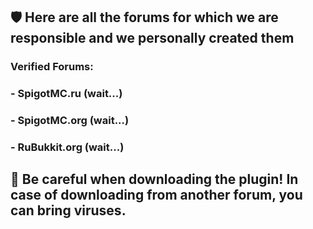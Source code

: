 ## 🛡️ Here are all the forums for which we are responsible and we personally created them
### Verified Forums:
### - SpigotMC.ru (wait...)
### - SpigotMC.org (wait...)
### - RuBukkit.org (wait...)

## 🚨 Be careful when downloading the plugin! In case of downloading from another forum, you can bring viruses.
